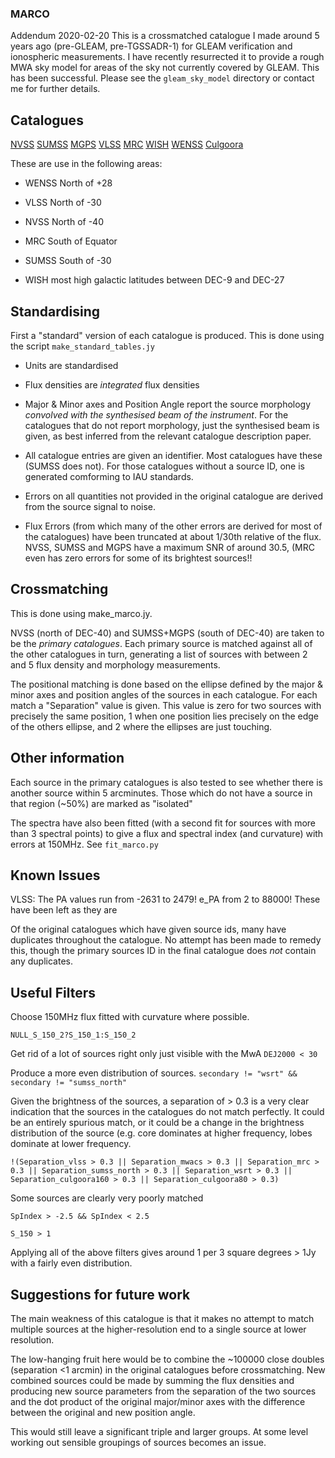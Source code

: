 ### MARCO

Addendum 2020-02-20 This is a crossmatched catalogue I made around 5 years ago (pre-GLEAM, pre-TGSSADR-1) for GLEAM verification and ionospheric measurements. I have recently resurrected it to provide a rough MWA sky model for areas of the sky not currently covered by GLEAM. This has been successful. Please see the `gleam_sky_model` directory or contact me for further details.

## Catalogues
[NVSS](http://vizier.u-strasbg.fr/cgi-bin/VizieR-3?-source=VIII/65)
[SUMSS](http://vizier.u-strasbg.fr/cgi-bin/VizieR-3?-source=VIII/81A)
[MGPS](http://vizier.u-strasbg.fr/cgi-bin/VizieR-3?-source=VIII/82)
[VLSS](http://www.cv.nrao.edu/vlss/CATALOG/)
[MRC](http://vizier.u-strasbg.fr/cgi-bin/VizieR-3?-source=VIII/16)
[WISH](http://vizier.u-strasbg.fr/cgi-bin/VizieR-3?-source=VIII/69A)
[WENSS](http://vizier.u-strasbg.fr/cgi-bin/VizieR-3?-source=VIII/62)
[Culgoora](http://vizier.u-strasbg.fr/cgi-bin/VizieR-3?-source=VIII/35)

These are use in the following areas:

* WENSS North of +28

* VLSS North of -30

* NVSS North of -40

* MRC South of Equator

* SUMSS South of -30

* WISH most high galactic latitudes between DEC-9 and DEC-27

## Standardising
First a "standard" version of each catalogue is produced. This is done using the script `make_standard_tables.jy`

* Units are standardised

* Flux densities are *integrated* flux densities

* Major & Minor axes and Position Angle report the source morphology *convolved with the synthesised beam of the instrument*. For the catalogues that do not report morphology, just the synthesised beam is given, as best inferred from the relevant catalogue description paper.

* All catalogue entries are given an identifier. Most catalogues have these (SUMSS does not). For those catalogues without a source ID, one is generated comforming to IAU standards.

* Errors on all quantities not provided in the original catalogue are derived from the source signal to noise.

* Flux Errors (from which many of the other errors are derived for most of the catalogues) have been truncated at about 1/30th relative of the flux. NVSS, SUMSS and MGPS have a maximum SNR of around 30.5,  (MRC even has zero errors for some of its brightest sources!!

## Crossmatching
This is done using make_marco.jy.

NVSS (north of DEC-40) and SUMSS+MGPS (south of DEC-40) are taken to be the *primary catalogues*. Each primary source is matched against all of the other catalogues in turn, generating a list of sources with between 2 and 5 flux density and morphology measurements.

The positional matching is done based on the ellipse defined by the major & minor axes and position angles of the sources in each catalogue. For each match a "Separation" value is given. This value is zero for two sources with precisely the same position, 1 when one position lies precisely on the edge of the others ellipse, and 2 where the ellipses are just touching.

## Other information
Each source in the primary catalogues is also tested to see whether there is another source within 5 arcminutes. Those which do not have a source in that region (~50%) are marked as "isolated"

The spectra have also been fitted (with a second fit for sources with more than 3 spectral points)  to give a flux and spectral index (and curvature) with errors at 150MHz. See `fit_marco.py`

## Known Issues
VLSS: The PA values run from -2631 to 2479! e_PA from 2 to 88000! These have been left as they are

Of the original catalogues which have given source ids, many have duplicates throughout the catalogue. No attempt has been made to remedy this, though the primary sources ID in the final catalogue does *not* contain any duplicates.

## Useful Filters
Choose 150MHz flux fitted with curvature where possible.

`NULL_S_150_2?S_150_1:S_150_2`

Get rid of a lot of sources right only just visible with the MwA
`DEJ2000 < 30`

Produce a more even distribution of sources.
`secondary != "wsrt" && secondary != "sumss_north"`

Given the brightness of the sources, a separation of > 0.3 is a very clear indication that the sources in the catalogues do not match perfectly. It could be an entirely spurious match, or it could be a change in the brightness distribution of the source (e.g. core dominates at higher frequency, lobes dominate at lower frequency.

`!(Separation_vlss > 0.3 || Separation_mwacs > 0.3 || Separation_mrc > 0.3 || Separation_sumss_north > 0.3 || Separation_wsrt > 0.3 || Separation_culgoora160 > 0.3 || Separation_culgoora80 > 0.3)`

Some sources are clearly very poorly matched

`SpIndex > -2.5 && SpIndex < 2.5`

`S_150 > 1`

Applying all of the above filters gives around 1 per 3 square degrees > 1Jy with a fairly even distribution.

## Suggestions for future work
The main weakness of this catalogue is that it makes no attempt to match multiple sources at the higher-resolution end to a single source at lower resolution.

The low-hanging fruit here would be to combine the ~100000 close doubles (separation <1 arcmin) in the original catalogues before crossmatching. New combined sources could be made by summing the flux densities and producing new source parameters from the separation of the two sources and the dot product of the original major/minor axes with the difference between the original and new position angle.

This would still leave a significant triple and larger groups. At some level working out sensible groupings of sources becomes an issue.
